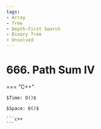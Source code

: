 ```yaml
---
tags:
- Array
- Tree
- Depth-First Search
- Binary Tree
- Unsolved
---
```



# 666. Path Sum IV

=== "C++"

    $Time: O()$

    $Space: O()$

    ```c++
    ```